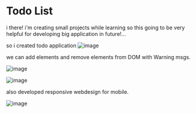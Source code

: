 # Todo List
i there! i'm creating small projects while learning so this going to be very helpful for developing  big application in future!...



so i created todo application
![image](https://user-images.githubusercontent.com/115918926/202563660-1a5594ef-7f5c-470e-a4ce-90b620dc9e85.png)

we can add elements and remove elements from DOM with Warning msgs.

![image](https://user-images.githubusercontent.com/115918926/202563949-98da2d52-c0fc-44c8-89bd-f70330961752.png)

![image](https://user-images.githubusercontent.com/115918926/202564053-72c3843f-c2ee-4ebf-95a8-353eef124b11.png)

also developed responsive webdesign for mobile.

![image](https://user-images.githubusercontent.com/115918926/202565405-97fd2d71-845b-4616-8afa-405970c14c10.png)

